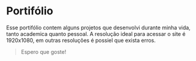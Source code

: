 # Portifólio
Esse portifólio contem alguns projetos que desenvolvi durante minha vida, tanto academica quanto pessoal.
A resolução ideal para acessar o site é 1920x1080, em outras resoluções é possiel que exista erros.
> Espero que goste!
